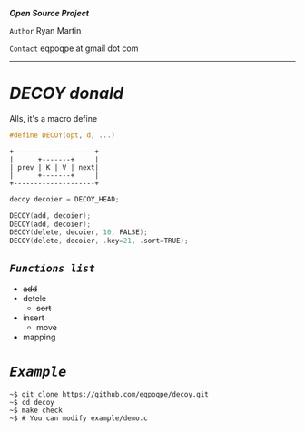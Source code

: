***Open Source Project***

[]()

`Author` Ryan Martin

`Contact` eqpoqpe at gmail dot com
<hr>

# ***DECOY donald***
Alls, it's a macro define

```c
#define DECOY(opt, d, ...)
```
```
+--------------------+
|      +-------+     |
| prev | K | V | next|
|      +-------+     |
+--------------------+
```
```c
decoy decoier = DECOY_HEAD;

DECOY(add, decoier);
DECOY(add, decoier);
DECOY(delete, decoier, 10, FALSE);
DECOY(delete, decoier, .key=21, .sort=TRUE);
```

*`Functions list`*
--------------
 - <s>add</s>
 - <s>detele</s>
   - <s>sort</s>
 - insert
   - move
 - mapping

# *`Example`*
```
~$ git clone https://github.com/eqpoqpe/decoy.git
~$ cd decoy
~$ make check
~$ # You can modify example/demo.c
```
